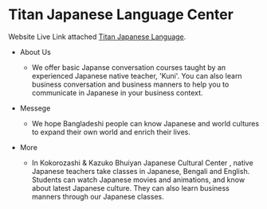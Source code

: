 # Titan Japanese Language Center

Website Live Link attached [Titan Japanese Language](https://titan-language.netlify.app/).

- About Us

  - We offer basic Japanse conversation courses taught by an experienced Japanese native teacher, 'Kuni'. You can also learn business conversation and business manners to help you to communicate in Japanese in your business context.

- Messege

  - We hope Bangladeshi people can know Japanese and world cultures to expand their own world and enrich their lives.

- More
  - In Kokorozashi & Kazuko Bhuiyan Japanese Cultural Center , native Japanese teachers take classes in Japanese, Bengali and English. Students can watch Japanese movies and animations, and know about latest Japanese culture. They can also learn business manners through our Japanese classes.
